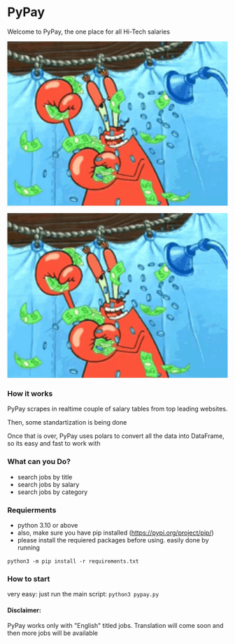 # PyPay

Welcome to PyPay, the one place for all Hi-Tech salaries

![Alt Text](/extra/money.gif)

$$$$$$$$$$$$$$$$$$$$$$$$$$$$$$$$$$$$$$$$$$$$$$$$$$$$$$$$

![Example GIF](/extra/money.gif)

### How it works
PyPay scrapes in realtime couple of salary tables from top leading websites. 

Then, some standartization is being done 

Once that is over, PyPay uses polars to convert all the data into DataFrame, so its easy and fast to work with

### What can you Do?
- search jobs by title
- search jobs by salary
- search jobs by category

### Requierments
- python 3.10 or above
- also, make sure you have pip installed (https://pypi.org/project/pip/)
- please install the requiered packages before using. easily done by running
```
python3 -m pip install -r requirements.txt
```

### How to start
very easy: just run the main script: ```python3 pypay.py```

#### Disclaimer:
PyPay works only with "English" titled jobs. Translation will come soon and then more jobs will be available

